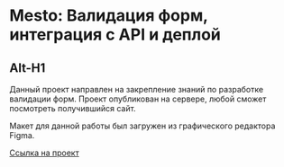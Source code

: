 # Mesto: Валидация форм, интеграция с API и деплой
Alt-H1
------
Данный проект направлен на закрепление знаний по разработке валидации форм. Проект опубликован на сервере, любой сможет посмотреть получившийся сайт.  

Макет для данной работы был загружен из графического редактора Figma.

[Ссылка на проект](https://AlexeiGolubchikov.github.io/mesto-project-ff/index.html)